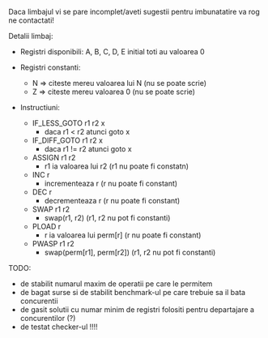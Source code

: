 Daca limbajul vi se pare incomplet/aveti sugestii pentru imbunatatire va rog ne contactati!

Detalii limbaj:
  - Registri disponibili: A, B, C, D, E initial toti au valoarea 0
  - Registri constanti:
      - N => citeste mereu valoarea lui N (nu se poate scrie)
      - Z => citeste mereu valoarea 0 (nu se poate scrie)

  - Instructiuni:
       - IF_LESS_GOTO r1 r2 x 
            + daca r1 < r2 atunci goto x
       - IF_DIFF_GOTO r1 r2 x 
            + daca r1 != r2 atunci goto x
       - ASSIGN r1 r2 
            + r1 ia valoarea lui r2 (r1 nu poate fi constatn)
       - INC r
           + incrementeaza r (r nu poate fi constant)
       - DEC r
           + decrementeaza r (r nu poate fi constant)
       - SWAP r1 r2
           + swap(r1, r2) (r1, r2 nu pot fi constanti)
       - PLOAD r
           + r ia valoarea lui perm[r] (r nu poate fi constant)
       - PWASP r1 r2
           + swap(perm[r1], perm[r2]) (r1, r2 nu pot fi constanti)


TODO:
  - de stabilit numarul maxim de operatii pe care le permitem
  - de bagat surse si de stabilit benchmark-ul pe care trebuie sa il bata concurentii
  - de gasit solutii cu numar minim de registri folositi pentru departajare a concurentilor (?)
  - de testat checker-ul !!!!
